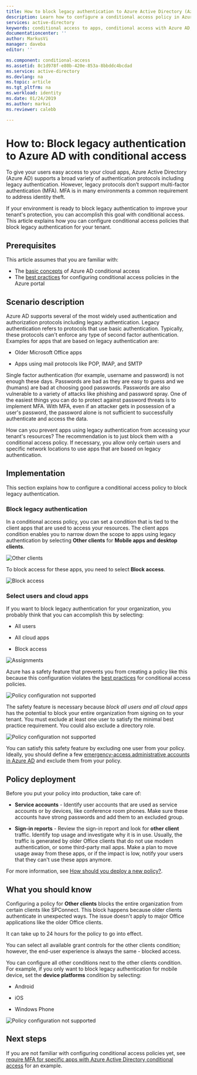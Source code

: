 ```yaml
---
title: How to block legacy authentication to Azure Active Directory (Azure AD) with conditional access| Microsoft Docs
description: Learn how to configure a conditional access policy in Azure Active Directory (Azure AD) for access attempts from untrusted networks.
services: active-directory
keywords: conditional access to apps, conditional access with Azure AD, secure access to company resources, conditional access policies
documentationcenter: ''
author: MarkusVi
manager: daveba
editor: ''

ms.component: conditional-access
ms.assetid: 8c1d978f-e80b-420e-853a-8bbddc4bcdad
ms.service: active-directory
ms.devlang: na
ms.topic: article
ms.tgt_pltfrm: na
ms.workload: identity
ms.date: 01/24/2019
ms.author: markvi
ms.reviewer: calebb

---
```

# How to: Block legacy authentication to Azure AD with conditional access   

To give your users easy access to your cloud apps, Azure Active Directory (Azure AD) supports a broad variety of authentication protocols including legacy authentication. However, legacy protocols don’t support multi-factor authentication (MFA). MFA is in many environments a common requirement to address identity theft. 

If your environment is ready to block legacy authentication to improve your tenant's protection, you can accomplish this goal with conditional access. This article explains how you can configure conditional access policies that block legacy authentication for your tenant.



## Prerequisites

This article assumes that you are familiar with: 

- The [basic concepts](overview.md) of Azure AD conditional access 
- The [best practices](best-practices.md) for configuring conditional access policies in the Azure portal



## Scenario description

Azure AD supports several of the most widely used authentication and authorization protocols including legacy authentication. Legacy authentication refers to protocols that use basic authentication. Typically, these protocols can't enforce any type of second factor authentication. Examples for apps that are based on legacy authentication are:

- Older Microsoft Office apps

- Apps using mail protocols like POP, IMAP, and SMTP

Single factor authentication (for example, username and password) is not enough these days. Passwords are bad as they are easy to guess and we (humans) are bad at choosing good passwords. Passwords are also vulnerable to a variety of attacks like phishing and password spray. One of the easiest things you can do to protect against password threats is to implement MFA. With MFA, even if an attacker gets in possession of a user's password, the password alone is not sufficient to successfully authenticate and access the data.

How can you prevent apps using legacy authentication from accessing your tenant's resources? The recommendation is to just block them with a conditional access policy. If necessary, you allow only certain users and specific network locations to use apps that are based on legacy authentication.




## Implementation

This section explains how to configure a conditional access policy to block legacy authentication. 

### Block legacy authentication 

In a conditional access policy, you can set a condition that is tied to the client apps that are used to access your resources. The client apps condition enables you to narrow down the scope to apps using legacy authentication by selecting **Other clients** for **Mobile apps and desktop clients**.

![Other clients](./media/block-legacy-authentication/01.png)

To block access for these apps, you need to select **Block access**.

![Block access](./media/block-legacy-authentication/02.png)


### Select users and cloud apps

If you want to block legacy authentication for your organization, you probably think that you can accomplish this by selecting:

- All users

- All cloud apps

- Block access
 

![Assignments](./media/block-legacy-authentication/03.png)



Azure has a safety feature that prevents you from creating a policy like this because this configuration violates the  [best practices](best-practices.md) for conditional access policies.
 
![Policy configuration not supported](./media/block-legacy-authentication/04.png)


The safety feature is necessary because *block all users and all cloud apps* has the potential to block your entire organization from signing on to your tenant. You must exclude at least one user to satisfy the minimal best practice requirement. You could also exclude a directory role.

![Policy configuration not supported](./media/block-legacy-authentication/05.png)


You can satisfy this safety feature by excluding one user from your policy. Ideally, you should define a few [emergency-access administrative accounts in Azure AD](../users-groups-roles/directory-emergency-access.md) and exclude them from your policy.
 

## Policy deployment

Before you put your policy into production, take care of:
 
- **Service accounts** - Identify user accounts that are used as service accounts or by devices, like conference room phones. Make sure these accounts have strong passwords and add them to an excluded group.
 
- **Sign-in reports** - Review the sign-in report and look for **other client** traffic. Identify top usage and investigate why it is in use. Usually, the traffic is generated by older Office clients that do not use modern authentication, or some third-party mail apps. Make a plan to move usage away from these apps, or if the impact is low, notify your users that they can't use these apps anymore.
 
For more information, see [How should you deploy a new policy?](best-practices.md#how-should-you-deploy-a-new-policy).



## What you should know

Configuring a policy for **Other clients** blocks the entire organization from certain clients like SPConnect. This block happens because older clients authenticate in unexpected ways. The issue doesn't apply to major Office applications like the older Office clients.

It can take up to 24 hours for the policy to go into effect.

You can select all available grant controls for the other clients condition; however, the end-user experience is always the same - blocked access.

You can configure all other conditions next to the other clients condition.
For example, if you only want to block legacy authentication for mobile device, set the **device platforms** condition by selecting:

- Android

- iOS

- Windows Phone

![Policy configuration not supported](./media/block-legacy-authentication/06.png)




## Next steps

If you are not familiar with configuring conditional access policies yet, see [require MFA for specific apps with Azure Active Directory conditional access](app-based-mfa.md) for an example.
